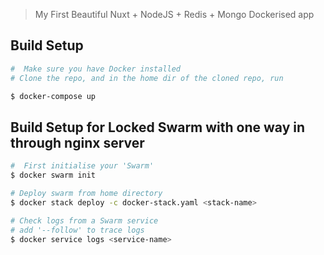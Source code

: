 > My First Beautiful Nuxt + NodeJS + Redis + Mongo Dockerised app

## Build Setup
``` bash
#  Make sure you have Docker installed
# Clone the repo, and in the home dir of the cloned repo, run

$ docker-compose up
```

## Build Setup for Locked Swarm with one way in through nginx server
``` bash
#  First initialise your 'Swarm'
$ docker swarm init

# Deploy swarm from home directory
$ docker stack deploy -c docker-stack.yaml <stack-name>

# Check logs from a Swarm service
# add '--follow' to trace logs
$ docker service logs <service-name>
```